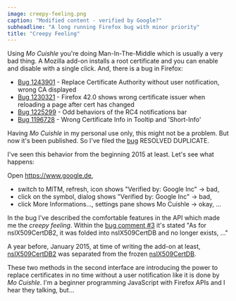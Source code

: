 ```yaml
---
image: creepy-feeling.png
caption: "Modified content - verified by Google?"
subheadline: "A long running Firefox bug with minor priority"
title: "Creepy Feeling"
---
```


Using *Mo Cuishle* you're doing Man-In-The-Middle which is usually a very bad 
thing. A Mozilla add-on installs a root certificate and you can enable and 
disable with a single click. And, there is a bug in Firefox:

* [Bug 1243901](https://bugzilla.mozilla.org/show_bug.cgi?id=1243901) - Replace Certificate Authority without user notification, wrong CA displayed 
* [Bug 1230321](https://bugzilla.mozilla.org/show_bug.cgi?id=1230321) - Firefox 42.0 shows wrong certificate issuer when reloading a page after cert has changed 
* [Bug 1225299](https://bugzilla.mozilla.org/show_bug.cgi?id=1225299) - Odd behaviors of the RC4 notifications bar
* [Bug 1196728](https://bugzilla.mozilla.org/show_bug.cgi?id=1196728) - Wrong Certificate Info in Tooltip and 'Short-Info'

Having *Mo Cuishle* in my personal use only, this might not be a problem. But 
now it's been published. So I've filed the 
[bug](https://bugzilla.mozilla.org/show_bug.cgi?id=1243901) RESOLVED DUPLICATE. 

I've seen this behavior from the beginning 2015 at least. Let's see what happens:

Open https://www.google.de, 

 - switch to MITM, refresh, icon shows "Verified by: Google Inc" -> bad, 
 - click on the symbol, dialog shows "Verified by: Google Inc" -> bad, 
 - click More Informations..., settings pane shows Mo Cuishle -> okay, ...

In the bug I've described the comfortable features in the API which made me the 
*creepy feeling*. Within the 
[bug comment #3](https://bugzilla.mozilla.org/show_bug.cgi?id=1243901#c3) it's 
stated "As for nsIX509CertDB2, it was folded into nsIX509CertDB and no longer 
exists, ..." 

A year before, January 2015, at time of writing the add-on at least, 
[nsIX509CertDB2](http://doxygen.db48x.net/mozilla-full/html/df/d1e/interfacensIX509CertDB2.html) 
was separated from the frozen 
[nsIX509CertDB](http://doxygen.db48x.net/mozilla-full/html/db/d7a/interfacensIX509CertDB.html). 

These two methods in the second interface are introducing the power to replace 
certificates in no time without a user notification like it is done by *Mo 
Cuishle*. I'm a beginner programming JavaScript with Firefox APIs and I hear 
they talking, but...